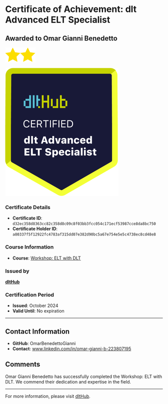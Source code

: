 
# Certificate of Achievement: dlt Advanced ELT Specialist

## Awarded to **Omar Gianni Benedetto**

<img src="../badges/star.png" width="48"><img src="../badges/star.png" width="48">

![Course Image](../badges/advanced_etl_specialist.png)

### Certificate Details
- **Certificate ID**: `d32ec358d8363cc82c358d8c09c8f03bb3fcc054c171ecf53987cce8da8bc750`
- **Certificate Holder ID**: `a80337f5f12922fc4783af315dd07e382d90bc5a67e754e5e5c4738ec8cd48e8`

### Course Information
- **Course**: [Workshop: ELT with DLT](https://github.com/dlt-hub/dlthub-education/tree/main/workshops/workshop_september_2024)

### Issued by
[**dltHub**](https://dlthub.com/) 

### Certification Period
- **Issued**: October 2024
- **Valid Until**: No expiration

---

## Contact Information
- **GitHub**: OmarBenedettoGianni
- **Contact**: www.linkedin.com/in/omar-gianni-b-223807195

## Comments
Omar Gianni Benedetto has successfully completed the Workshop: ELT with DLT. We commend their dedication and expertise in the field.

---

For more information, please visit [dltHub](https://dlthub.com/).
    